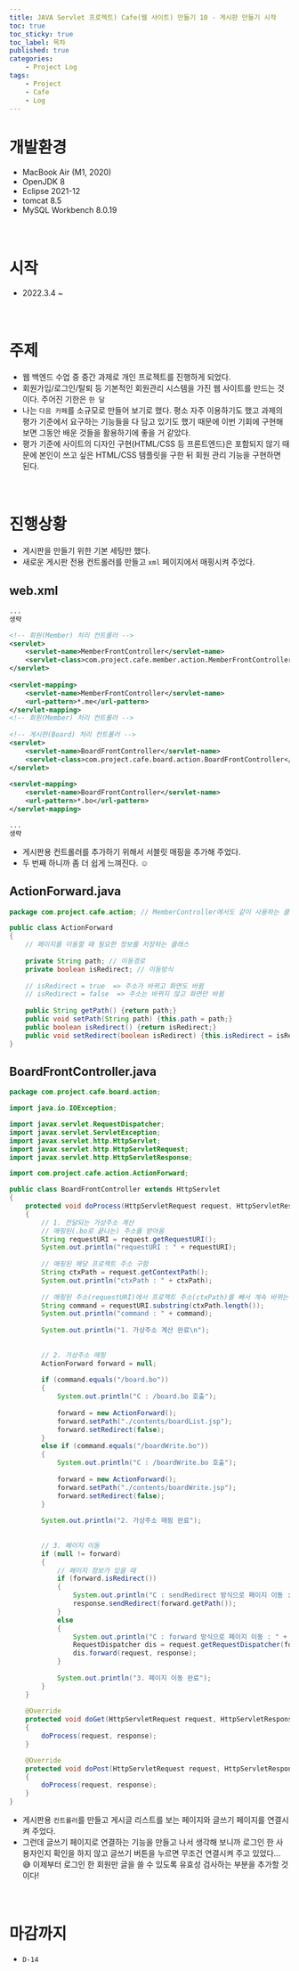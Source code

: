 ```yaml
---
title: JAVA Servlet 프로젝트) Cafe(웹 사이트) 만들기 10 - 게시판 만들기 시작
toc: true
toc_sticky: true
toc_label: 목차
published: true
categories:
    - Project Log
tags:
    - Project
    - Cafe
    - Log
---
```

# 개발환경
* MacBook Air (M1, 2020)
* OpenJDK 8
* Eclipse 2021-12
* tomcat 8.5
* MySQL Workbench 8.0.19<br><br><br>

# 시작
* 2022.3.4 ~ <br><br><br>

# 주제
* 웹 백엔드 수업 중 중간 과제로 개인 프로젝트를 진행하게 되었다.
* 회원가입/로그인/탈퇴 등 기본적인 회원관리 시스템을 가진 웹 사이트를 만드는 것이다. 주어진 기한은 `한 달`
* 나는 `다음 카페`를 소규모로 만들어 보기로 했다. 평소 자주 이용하기도 했고 과제의 평가 기준에서 요구하는 기능들을 다 담고 있기도 했기 때문에 이번 기회에 구현해 보면 그동안 배운 것들을 활용하기에 좋을 거 같았다.
* 평가 기준에 사이트의 디자인 구현(HTML/CSS 등 프론트엔드)은 포함되지 않기 때문에 본인이 쓰고 싶은 HTML/CSS 템플릿을 구한 뒤 회원 관리 기능을 구현하면 된다.<br><br><br>

# 진행상황
* 게시판을 만들기 위한 기본 세팅만 했다.
* 새로운 게시판 전용 컨트롤러를 만들고 `xml` 페이지에서 매핑시켜 주었다.

## web.xml

```xml
...
생략

<!-- 회원(Member) 처리 컨트롤러 -->
<servlet>
    <servlet-name>MemberFrontController</servlet-name>
    <servlet-class>com.project.cafe.member.action.MemberFrontController</servlet-class>
</servlet>
  
<servlet-mapping>
    <servlet-name>MemberFrontController</servlet-name>
    <url-pattern>*.me</url-pattern>
</servlet-mapping>
<!-- 회원(Member) 처리 컨트롤러 -->
  
<!-- 게시판(Board) 처리 컨트롤러 -->
<servlet>
    <servlet-name>BoardFrontController</servlet-name>
    <servlet-class>com.project.cafe.board.action.BoardFrontController</servlet-class>
</servlet>
  
<servlet-mapping>
    <servlet-name>BoardFrontController</servlet-name>
    <url-pattern>*.bo</url-pattern>
</servlet-mapping>

...
생략
```

* 게시판용 컨트롤러를 추가하기 위해서 서블릿 매핑을 추가해 주었다.
* 두 번째 하니까 좀 더 쉽게 느껴진다. ☺️

## ActionForward.java

```java
package com.project.cafe.action; // MemberController에서도 같이 사용하는 클래스라서 다른 패키지 사용

public class ActionForward 
{
    // 페이지를 이동할 때 필요한 정보를 저장하는 클래스
	
    private String path; // 이동경로
    private boolean isRedirect; // 이동방식
	
    // isRedirect = true  => 주소가 바뀌고 화면도 바뀜
    // isRedirect = false  => 주소는 바뀌지 않고 화면만 바뀜
	
    public String getPath() {return path;}
    public void setPath(String path) {this.path = path;}
    public boolean isRedirect() {return isRedirect;}
    public void setRedirect(boolean isRedirect) {this.isRedirect = isRedirect;}
}
```

## BoardFrontController.java

```java
package com.project.cafe.board.action;

import java.io.IOException;

import javax.servlet.RequestDispatcher;
import javax.servlet.ServletException;
import javax.servlet.http.HttpServlet;
import javax.servlet.http.HttpServletRequest;
import javax.servlet.http.HttpServletResponse;

import com.project.cafe.action.ActionForward;

public class BoardFrontController extends HttpServlet
{
    protected void doProcess(HttpServletRequest request, HttpServletResponse response) throws ServletException, IOException 
    {
        // 1. 전달되는 가상주소 계산
        // 매핑된(.bo로 끝나는) 주소를 받아옴
        String requestURI = request.getRequestURI();
        System.out.println("requestURI : " + requestURI);
		
        // 매핑된 해당 프로젝트 주소 구함
        String ctxPath = request.getContextPath();
        System.out.println("ctxPath : " + ctxPath);
		
        // 매핑된 주소(requestURI)에서 프로젝트 주소(ctxPath)를 빼서 계속 바뀌는 맨 뒤 주소를 구함
        String command = requestURI.substring(ctxPath.length());
        System.out.println("command : " + command);
		
        System.out.println("1. 가상주소 계산 완료\n");
		
		
        // 2. 가상주소 매핑
        ActionForward forward = null;
		
        if (command.equals("/board.bo"))
        {
            System.out.println("C : /board.bo 호출");
			
            forward = new ActionForward();
            forward.setPath("./contents/boardList.jsp");
            forward.setRedirect(false);
        }
        else if (command.equals("/boardWrite.bo"))
        {
            System.out.println("C : /boardWrite.bo 호출");
			
            forward = new ActionForward();
            forward.setPath("./contents/boardWrite.jsp");
            forward.setRedirect(false);
        }
		
        System.out.println("2. 가상주소 매핑 완료");
		
		
        // 3. 페이지 이동
        if (null != forward)
        {
            // 페이지 정보가 있을 때
            if (forward.isRedirect())
            {
                System.out.println("C : sendRedirect 방식으로 페이지 이동 : " + forward.getPath());
                response.sendRedirect(forward.getPath());
            }
            else 
            {
                System.out.println("C : forward 방식으로 페이지 이동 : " + forward.getPath());
                RequestDispatcher dis = request.getRequestDispatcher(forward.getPath());
                dis.forward(request, response);
            }
			
            System.out.println("3. 페이지 이동 완료");
        }
    }
	
    @Override
    protected void doGet(HttpServletRequest request, HttpServletResponse response) throws ServletException, IOException 
    {
        doProcess(request, response);
    }

    @Override
    protected void doPost(HttpServletRequest request, HttpServletResponse response) throws ServletException, IOException 
    {
        doProcess(request, response);
    }
}
```

* 게시판용 `컨트롤러`를 만들고 게시글 리스트를 보는 페이지와 글쓰기 페이지를 연결시켜 주었다.
* 그런데 글쓰기 페이지로 연결하는 기능을 만들고 나서 생각해 보니까 로그인 한 사용자인지 확인을 하지 않고 글쓰기 버튼을 누르면 무조건 연결시켜 주고 있었다... 😅 이제부터 로그인 한 회원만 글을 쓸 수 있도록 유효성 검사하는 부분을 추가할 것이다!<br><br><br>


# 마감까지 
* `D-14`
